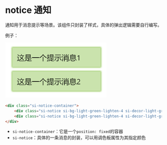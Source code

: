 # notice 通知

通知用于消息提示等场景。该组件只封装了样式，具体的弹出逻辑需要自行编写。

例子：

![](res/12.png)

```html
<div class="si-notice-container">
    <div class="si-notice si-bg-light-green-lighten-4 si-decor-light-green">这是一个提示消息1</div>
    <div class="si-notice si-bg-light-green-lighten-4 si-decor-light-green">这是一个提示消息2</div>
</div>
```

* `si-notice-container`：它是一个`position: fixed`的容器
* `si-notice`：具体的一条消息的封装，可以用调色板属性为其指定颜色
